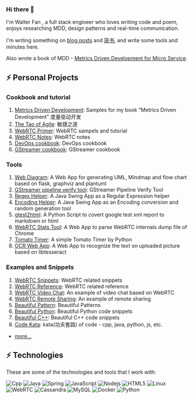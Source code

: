 ### Hi there 👋

I'm Walter Fan , a full stack engineer who loves writing code and poem, enjoys researching MDD, design patterns and real-time communication.

I'm writing something on [blog posts](https://www.fanyamin.com/) and [简书](https://www.jianshu.com/u/e0b365801f48), and write some tools and minutes here.

Also wrote a book of MDD - [Metrics Driven Development for Micro Service](http://www.cmpbook.com/products/detail?id=46463). 

## ⚡ Personal Projects
### Cookbook and tutorial
1. [Metrics Driven Development](https://github.com/walterfan/mdd): Samples for my book "Metrics Driven Development" 度量驱动开发
1. [The Tao of Agile](https://github.com/walterfan/the-tao-of-agile): 敏捷之道
1. [WebRTC Primer](https://github.com/walterfan/webrtc_primer): WebRTC sampels and tutorial
1. [WebRTC Notes](https://github.com/walterfan/webrtc_note): WebRTC notes
1. [DevOps cookbook](https://github.com/walterfan/devops-cookbook): DevOps cookbook
1. [GStreamer cookbook](https://github.com/walterfan/gstreamer-cookbook): GStreamer cookbook

### Tools   
1. [Web Diagram](https://github.com/walterfan/webdiagram): A Web App for generating UML, Mindmap and flow chart based on flask, graphviz and plantuml
1. [GStreamer pipeline verify tool](https://github.com/walterfan/gst-pipeline-verifier): GStreamer Pipeline Verify Tool
1. [Regex Helper](https://github.com/walterfan/regex_helper): A Java Swing App as a Regular Expression helper
1. [Encoding Helper](https://github.com/walterfan/encoding_helper): A Java Swing App as an Encoding conversion and random generation tool
1. [gtest2html](https://github.com/walterfan/gtest2html): A Python Script to covert google test xml report to markdown or html
1. [WebRTC Stats Tool](https://github.com/walterfan/webrtc_stats): A Web App to parse WebRTC internals dump file of Chrome
1. [Tomato Timer](https://github.com/walterfan/tomato-timer): A simple Tomato Timer by Python
1. [OCR Web App](https://github.com/walterfan/webocr): A Web App to recognize the text on uploaded picture based on libtesseract
   
### Examples and Snippets
1. [WebRTC Snippets](https://github.com/walterfan/webrtc_snippets): WebRTC related snippets
1. [WebRTC Reference](https://github.com/walterfan/webrtc_refer): WebRTC related reference
1. [WebRTC Video Chat](https://github.com/walterfan/webrtc_video_chat): An example of video chat based on WebRTC
1. [WebRTC Remote Sharing](https://github.com/walterfan/webrtc_remote_sharing): An example of remote sharing
1. [Beautiful Pattern](https://github.com/walterfan/beautiful_pattern): Beautiful Patterns 
1. [Beautiful Python](https://github.com/walterfan/beautiful_python): Beautiful Python code snippets 
1. [Beautiful C++](https://github.com/walterfan/beautiful_cpp): Beautiful C++ code snippets 
1. [Code Kata](https://github.com/walterfan/code-kata):  kata(功夫套路) of code - cpp, java, python, js, etc.

   
* [more...](https://github.com/walterfan?tab=repositories)

## ⚡ Technologies

These are some of the technologies and tools that I work with:

![Cpp](https://img.shields.io/badge/-Cpp-007ACC?style=flat-square&logo=cpp)
![Java](https://img.shields.io/badge/-Java-007396?style=flat-square&logo=java)
![Spring](https://img.shields.io/badge/-Spring-6DB33F?style=flat-square&logo=spring&logoColor=white)
![JavaScript](https://img.shields.io/badge/-JavaScript-black?style=flat-square&logo=javascript)
![Nodejs](https://img.shields.io/badge/-Nodejs-339933?style=flat-square&logo=Node.js&logoColor=white)
![HTML5](https://img.shields.io/badge/-HTML5-E34F26?style=flat-square&logo=html5&logoColor=white)
![Linux](https://img.shields.io/badge/-Linux-DD0031?style=flat-square&logo=linux)
![WebRTC](https://img.shields.io/badge/-WebRTC-86BC40?style=flat-square&logo=webrtc&logoColor=white)
![Cassandra](https://img.shields.io/badge/-Cassandra-black?style=flat-square&logo=cassandra)
![MySQL](https://img.shields.io/badge/-MySQL-4479A1?style=flat-square&logo=mysql&logoColor=white)
![Docker](https://img.shields.io/badge/-Docker-2496ED?style=flat-square&logo=docker&logoColor=white)
![Python](https://img.shields.io/badge/Python-0089D6?style=flat-square&logo=python&logoColor=white)

